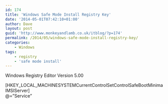 ```yaml
---
id: 174
title: 'Windows Safe Mode Install Registry Key'
date: '2014-05-01T07:42:10+01:00'
author: Dave
layout: post
guid: 'http://www.monkeyandlamb.co.uk/itblog/?p=174'
permalink: /2014/05/windows-safe-mode-install-registry-key/
categories:
    - Windows
tags:
    - registry
    - 'safe mode install'
---
```


Windows Registry Editor Version 5.00

\[HKEY\_LOCAL\_MACHINESYSTEMCurrentControlSetControlSafeBootMinimalMSIServer\]  
@=”Service”